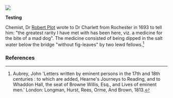 <a href="https://juncture-digital.org"><img src="https://juncture-digital.org/images/ve-button.png"></a>

<param ve-config
       title="Rochester"
       banner="xxx"
       author="xxx"
       layout="vtl">


<param title="Guildhall" eid="Q15272878" aliases="Guildhall">
<param title="Rochester" eid="Q507517">
<param title="Rod Hull" eid="Q7356235">
<param title="Satis House" eid="Q26377461">

<!-- Kent with map centered at Rochester -->
<param ve-map center="Q1094104" zoom="10">

<!-- Historical map layers -->
<param ve-map-layer mapwarper mapwarper-id="44832" title="Kent Topo Survey 1860">

**Testing**

Chemist, Dr [Robert Plot](/17c/17c-robert-plot) wrote to Dr Charlett from Rochester in 1693 to tell him: "the greatest rarity I have met with has been here, viz. a medicine for the bite of a mad dog". The medicine consisted of being dipped in the salt water below the bridge "without fig-leaves" by two lewd fellows.[^ref1] 
<param ve-image url="https://github.com/kent-map/images/blob/main/maps/Dickens_Rochester_Chatham.jpg">

### References

[^ref1]: Aubrey, John 'Letters written by eminent persons in the 17th and 18th centuries : to which are added, Hearne's Journeys to Reading, and to Whaddon Hall, the seat of Browne Willis, Esq., and Lives of eminent men.' London: Longman, Hurst, Rees, Orme, And Brown, 1813. 


